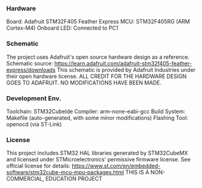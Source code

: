 ### Hardware
Board: Adafruit STM32F405 Feather Express
MCU: STM32F405RG (ARM Cortex-M4)
Onboard LED: Connected to PC1

### Schematic
The project uses Adafruit's open source hardware design as a reference.
Schematic source: https://learn.adafruit.com/adafruit-stm32f405-feather-express/downloads
This schematic is provided by Adafruit Industries under their open hardware license.
ALL CREDIT FOR THE HARDWARE DESIGN GOES TO ADAFRUIT. NO MODIFICATIONS HAVE BEEN MADE.

### Development Env.
Toolchain: STM32CubeIde
Compiler: arm-none-eabi-gcc
Build System: Makefile (auto-generated, with some minor modifications)
Flashing Tool: openocd (via ST-Link)

### License
This project includes STM32 HAL libraries generated by STM32CubeMX and licensed under
STMicroelectronics' permissive firmware license. 
See official license for details: https://www.st.com/en/embedded-software/stm32cube-mcu-mpu-packages.html
THIS IS A NON-COMMERCIAL, EDUCATION PROJECT
